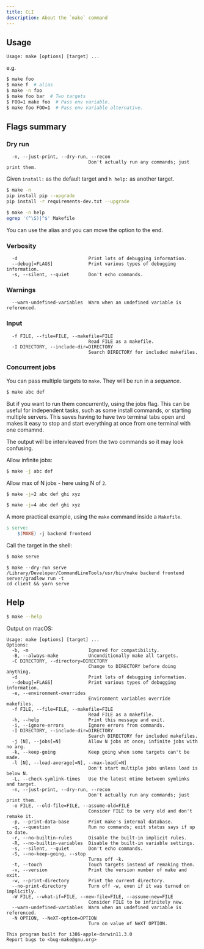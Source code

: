 ```yaml
---
title: CLI
description: About the `make` command
---
```



## Usage

```
Usage: make [options] [target] ...
```

e.g.

```sh
$ make foo
$ make f  # alias
$ make -n foo
$ make foo bar  # Two targets
$ FOO=1 make foo  # Pass env variable.
$ make foo FOO=1  # Pass env variable alternative.
```

## Flags summary

### Dry run

```
  -n, --just-print, --dry-run, --recon
                              Don't actually run any commands; just print them.
```

Given `install:` as the default target and `h help:` as another target.

```sh
$ make -n
pip install pip --upgrade
pip install -r requirements-dev.txt --upgrade
```

```sh
$ make -n help
egrep '(^\S)|^$' Makefile
```

You can use the alias and you can move the option to the end.

### Verbosity

```
  -d                          Print lots of debugging information.
  --debug[=FLAGS]             Print various types of debugging information.
  -s, --silent, --quiet       Don't echo commands.

```

### Warnings

```
  --warn-undefined-variables  Warn when an undefined variable is referenced.
```

### Input

```
  -f FILE, --file=FILE, --makefile=FILE
                              Read FILE as a makefile.
  -I DIRECTORY, --include-dir=DIRECTORY
                              Search DIRECTORY for included makefiles.
```

### Concurrent jobs

You can pass multiple targets to `make`. They will be run in a _sequence_.

```sh
$ make abc def
```

But if you want to run them concurrently, using the jobs flag. This can be useful for independent tasks, such as some install commands, or starting multiple servers. This saves having to have two terminal tabs open and makes it easy to stop and start everything at once from one terminal with one comamnd.

The output will be intervleaved from the two commands so it may look confusing.

Allow infinite jobs:

```sh
$ make -j abc def
```

Allow max of N jobs - here using N of `2`.

```sh
$ make -j=2 abc def ghi xyz
```

```sh
$ make -j=4 abc def ghi xyz
```

A more practical example, using the `make` command inside a `Makefile`.

```Makefile
s serve:
	$(MAKE) -j backend frontend
```

Call the target in the shell:

```sh
$ make serve 
```

```console
$ make --dry-run serve 
/Library/Developer/CommandLineTools/usr/bin/make backend frontend
server/gradlew run -t
cd client && yarn serve
```


## Help

```sh
$ make --help
```

Output on macOS:

```
Usage: make [options] [target] ...
Options:
  -b, -m                      Ignored for compatibility.
  -B, --always-make           Unconditionally make all targets.
  -C DIRECTORY, --directory=DIRECTORY
                              Change to DIRECTORY before doing anything.
  -d                          Print lots of debugging information.
  --debug[=FLAGS]             Print various types of debugging information.
  -e, --environment-overrides
                              Environment variables override makefiles.
  -f FILE, --file=FILE, --makefile=FILE
                              Read FILE as a makefile.
  -h, --help                  Print this message and exit.
  -i, --ignore-errors         Ignore errors from commands.
  -I DIRECTORY, --include-dir=DIRECTORY
                              Search DIRECTORY for included makefiles.
  -j [N], --jobs[=N]          Allow N jobs at once; infinite jobs with no arg.
  -k, --keep-going            Keep going when some targets can't be made.
  -l [N], --load-average[=N], --max-load[=N]
                              Don't start multiple jobs unless load is below N.
  -L, --check-symlink-times   Use the latest mtime between symlinks and target.
  -n, --just-print, --dry-run, --recon
                              Don't actually run any commands; just print them.
  -o FILE, --old-file=FILE, --assume-old=FILE
                              Consider FILE to be very old and don't remake it.
  -p, --print-data-base       Print make's internal database.
  -q, --question              Run no commands; exit status says if up to date.
  -r, --no-builtin-rules      Disable the built-in implicit rules.
  -R, --no-builtin-variables  Disable the built-in variable settings.
  -s, --silent, --quiet       Don't echo commands.
  -S, --no-keep-going, --stop
                              Turns off -k.
  -t, --touch                 Touch targets instead of remaking them.
  -v, --version               Print the version number of make and exit.
  -w, --print-directory       Print the current directory.
  --no-print-directory        Turn off -w, even if it was turned on implicitly.
  -W FILE, --what-if=FILE, --new-file=FILE, --assume-new=FILE
                              Consider FILE to be infinitely new.
  --warn-undefined-variables  Warn when an undefined variable is referenced.
  -N OPTION, --NeXT-option=OPTION
                              Turn on value of NeXT OPTION.

This program built for i386-apple-darwin11.3.0
Report bugs to <bug-make@gnu.org>
```
